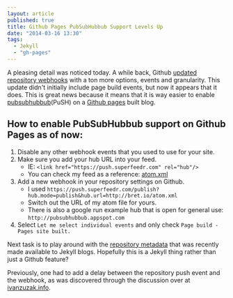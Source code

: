 ```yaml
---
layout: article
published: true
title: Github Pages PubSubHubbub Support Levels Up
date: "2014-03-16 13:30"
tags: 
  - Jekyll
  - "gh-pages"
---
```


A pleasing detail was noticed today.  A while back, Github [updated repository webhooks](https://github.com/blog/1778-webhooks-level-up) with a ton more options, events and granularity.  This update didn't initially include page build events, but now it appears that it does.  This is great news because it means that it is way easier to enable [pubsubhubbub]()(PuSH) on a [Github pages]() built blog.

## How to enable PubSubHubbub support on Github Pages as of now:

1. Disable any other webhook events that you used to use for your site.
3. Make sure you add your hub URL into your feed.
	- IE: `<link href="https://push.superfeedr.com" rel="hub"/>`
    - You can check my feed as a reference: [atom.xml](/atom.xml)
2. Add a new webhook in your repository settings on Github.  
	- I used `https://push.superfeedr.com/publish?hub.mode=publish&hub.url=http://bret.io/atom.xml`
    - Switch out the URL of my atom file for yours.
    - There is also a google run example hub that is open for general use: `http://pubsubhubbub.appspot.com`
3. Select `Let me select individual events` and only check `Page build - Pages site built.`

Next task is to play around with the [repository metadata](https://github.com/blog/1797-repository-metadata-and-plugin-support-for-github-pages) that was recently made available to Jekyll blogs.  Hopefully this is a Jekyll thing rather than just a Github feature?  

Previously, one had to add a delay between the repository push event and the webhook, as was discovered through the discussion over at [ivanzuzak.info](http://ivanzuzak.info/2011/01/02/enabling-pubsubhubbub-for-github-hosted-blogs.html).

